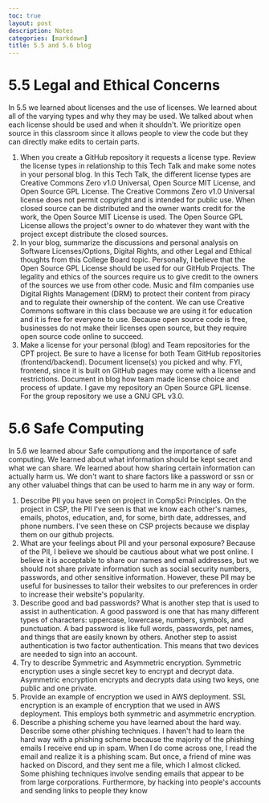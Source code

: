 ```yaml
---
toc: true
layout: post
description: Notes
categories: [markdown]
title: 5.5 and 5.6 blog
---
```


# 5.5 Legal and Ethical Concerns
In 5.5 we learned about licenses and the use of licenses. We learned about all of the varying types and why they may be used. We talked about when each license should be used and when it shouldn't. We prioritize open source in this classroom since it allows people to view the code but they can directly make edits to certain parts.

1. When you create a GitHub repository it requests a license type. Review the license types in relationship to this Tech Talk and make some notes in your personal blog.
In this Tech Talk, the different license types are Creative Commons Zero v1.0 Universal, Open Source MIT License, and Open Source GPL License. The Creative Commons Zero v1.0 Universal license does not permit copyright and is intended for public use. When closed source can be distributed and the owner wants credit for the work, the Open Source MIT License is used. The Open Source GPL License allows the project's owner to do whatever they want with the project except distribute the closed sources.
2. In your blog, summarize the discussions and personal analysis on Software Licenses/Options, Digital Rights, and other Legal and Ethical thoughts from this College Board topic.
Personally, I believe that the Open Source GPL License should be used for our GitHub Projects. The legality and ethics of the sources require us to give credit to the owners of the sources we use from other code. Music and film companies use Digital Rights Management (DRM) to protect their content from piracy and to regulate their ownership of the content. We can use Creative Commons software in this class because we are using it for education and it is free for everyone to use. Because open source code is free, businesses do not make their licenses open source, but they require open source code online to succeed.
3. Make a license for your personal (blog) and Team repositories for the CPT project. Be sure to have a license for both Team GitHub repositories (frontend/backend). Document license(s) you picked and why. FYI, frontend, since it is built on GitHub pages may come with a license and restrictions. Document in blog how team made license choice and process of update.
I gave my repository an Open Source GPL license. For the group  repository we use a GNU GPL v3.0. 

# 5.6 Safe Computing
In 5.6 we learned abour Safe computiong and the importance of safe computing. We learned about what information should be kept secret and what we can share. We learned about how sharing certain information can actually harm us. We don't want to share factors like a password or ssn or any other valuabel things that can be used to harm me in any way or form.

1. Describe PII you have seen on project in CompSci Principles.
On the project in CSP, the PII I've seen is that we know each other's names, emails, photos, education, and, for some, birth date, addresses, and phone numbers. I've seen these on CSP projects because we display them on our github projects.
2. What are your feelings about PII and your personal exposure?
Because of the PII, I believe we should be cautious about what we post online. I believe it is acceptable to share our names and email addresses, but we should not share private information such as social security numbers, passwords, and other sensitive information. However, these PII may be useful for businesses to tailor their websites to our preferences in order to increase their website's popularity.
3. Describe good and bad passwords? What is another step that is used to assist in authentication.
A good password is one that has many different types of characters: uppercase, lowercase, numbers, symbols, and punctuation. A bad password is like full words, passwords, pet names, and things that are easily known by others. Another step to assist authentication is two factor authentication. This means that two devices are needed to sign into an account.
4. Try to describe Symmetric and Asymmetric encryption.
Symmetric encryption uses a single secret key to encrypt and decrypt data. Asymmetric encryption encrypts and decrypts data using two keys, one public and one private.
5. Provide an example of encryption we used in AWS deployment.
SSL encryption is an example of encryption that we used in AWS deployment. This employs both symmetric and asymmetric encryption.
6. Describe a phishing scheme you have learned about the hard way. Describe some other phishing techniques.
I haven't had to learn the hard way with a phishing scheme because the majority of the phishing emails I receive end up in spam. When I do come across one, I read the email and realize it is a phishing scam. But once, a friend of mine was hacked on Discord, and they sent me a file, which I almost clicked. Some phishing techniques involve sending emails that appear to be from large corporations. Furthermore, by hacking into people's accounts and sending links to people they know